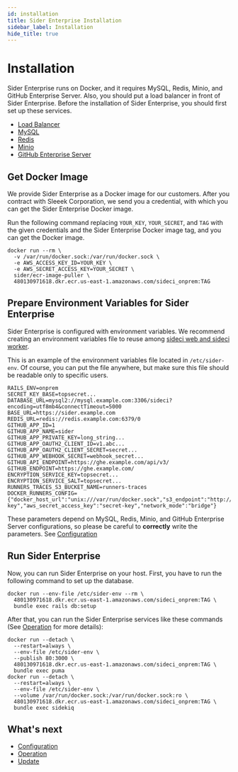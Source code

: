 ```yaml
---
id: installation
title: Sider Enterprise Installation
sidebar_label: Installation
hide_title: true
---
```


# Installation

Sider Enterprise runs on Docker, and it requires MySQL, Redis, Minio, and GitHub Enterprise Server. Also, you should put a load balancer in front of Sider Enterprise. Before the installation of Sider Enterprise, you should first set up these services.

- [Load Balancer](./load-balancer.md)
- [MySQL](./mysql.md)
- [Redis](./redis.md)
- [Minio](./minio.md)
- [GitHub Enterprise Server](./github.md)

## Get Docker Image

We provide Sider Enterprise as a Docker image for our customers. After you contract with Sleeek Corporation, we send you a credential, with which you can get the Sider Enterprise Docker image.

Run the following command replacing `YOUR_KEY`, `YOUR_SECRET`, and `TAG` with the given credentials and the Sider Enterprise Docker image tag, and you can get the Docker image.

```console
docker run --rm \
  -v /var/run/docker.sock:/var/run/docker.sock \
  -e AWS_ACCESS_KEY_ID=YOUR_KEY \
  -e AWS_SECRET_ACCESS_KEY=YOUR_SECRET \
  sider/ecr-image-puller \
  480130971618.dkr.ecr.us-east-1.amazonaws.com/sideci_onprem:TAG
```

## Prepare Environment Variables for Sider Enterprise

Sider Enterprise is configured with environment variables. We recommend creating an environment variables file to reuse among [sideci web and sideci worker](./system-overview.md).

This is an example of the environment variables file located in `/etc/sider-env`. Of course, you can put the file anywhere, but make sure this file should be readable only to specific users.

```bash:/etc/sider-env
RAILS_ENV=onprem
SECRET_KEY_BASE=topsecret...
DATABASE_URL=mysql2://mysql.example.com:3306/sideci?encoding=utf8mb4&connectTimeout=5000
BASE_URL=https://sider.example.com
REDIS_URL=redis://redis.example.com:6379/0
GITHUB_APP_ID=1
GITHUB_APP_NAME=sider
GITHUB_APP_PRIVATE_KEY=long_string...
GITHUB_APP_OAUTH2_CLIENT_ID=v1.abc...
GITHUB_APP_OAUTH2_CLIENT_SECRET=secret...
GITHUB_APP_WEBHOOK_SECRET=webhook_secret...
GITHUB_API_ENDPOINT=https://ghe.example.com/api/v3/
GITHUB_ENDPOINT=https://ghe.example.com/
ENCRYPTION_SERVICE_KEY=topsecret...
ENCRYPTION_SERVICE_SALT=topsecret...
RUNNERS_TRACES_S3_BUCKET_NAME=runners-traces
DOCKER_RUNNERS_CONFIG={"docker_host_url":"unix:///var/run/docker.sock","s3_endpoint":"http://minio.example.com:9000","aws_access_key_id":"access-key","aws_secret_access_key":"secret-key","network_mode":"bridge"}
```

These parameters depend on MySQL, Redis, Minio, and GitHub Enterprise Server configurations, so please be careful to **correctly** write the parameters. See [Configuration](./config.md)

## Run Sider Enterprise

Now, you can run Sider Enterprise on your host. First, you have to run the following command to set up the database.

```console
docker run --env-file /etc/sider-env --rm \
  480130971618.dkr.ecr.us-east-1.amazonaws.com/sideci_onprem:TAG \
  bundle exec rails db:setup
```

After that, you can run the Sider Enterprise services like these commands (See [Operation](./operation.md) for more details):

```console
docker run --detach \
  --restart=always \
  --env-file /etc/sider-env \
  --publish 80:3000 \
  480130971618.dkr.ecr.us-east-1.amazonaws.com/sideci_onprem:TAG \
  bundle exec puma
docker run --detach \
  --restart=always \
  --env-file /etc/sider-env \
  --volume /var/run/docker.sock:/var/run/docker.sock:ro \
  480130971618.dkr.ecr.us-east-1.amazonaws.com/sideci_onprem:TAG \
  bundle exec sidekiq
```

## What's next

- [Configuration](./config.md)
- [Operation](./operation.md)
- [Update](./updating.md)
